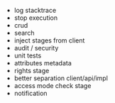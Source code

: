  - log stacktrace
 - stop execution
 - crud
 - search
 - inject stages from client
 - audit / security
 - unit tests
 - attributes metadata
 - rights stage
 - better separation client/api/impl
 - access mode check stage
 - notification
